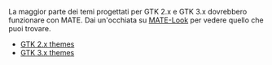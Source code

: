 <!--
.. link:
.. description:
.. tags: Themes
.. date: 2014-02-24 17:32:07
.. title: Themes
.. slug: themes
-->

La maggior parte dei temi progettati per GTK 2.x e GTK 3.x dovrebbero funzionare con MATE.
Dai un'occhiata su [MATE-Look](https://mate-look.org) per vedere quello che puoi trovare.

  * [GTK 2.x themes](https://www.mate-look.org/browse/cat/136)
  * [GTK 3.x themes](https://www.mate-look.org/browse/cat/135)


